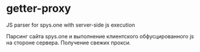 # getter-proxy
JS parser for spys.one with server-side js execution

Парсинг сайта spys.one и выполнение клиентского обфусцированного js на стороне сервера. Получение свежих прокси.
